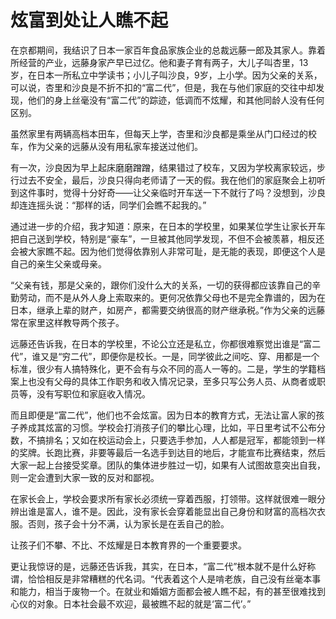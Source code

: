 # 炫富到处让人瞧不起

在京都期间，我结识了日本一家百年食品家族企业的总裁远藤一郎及其家人。靠着所经营的产业，远藤身家产早已过亿。他和妻子育有两子，大儿子叫杏里，13岁，在日本一所私立中学读书；小儿子叫沙良，9岁，上小学。因为父亲的关系，可以说，杏里和沙良是不折不扣的“富二代”，但是，我在与他们家庭的交往中却发现，他们的身上丝毫没有“富二代”的踪迹，低调而不炫耀，和其他同龄人没有任何区别。 

虽然家里有两辆高档本田车，但每天上学，杏里和沙良都是乘坐从门口经过的校车，作为父亲的远藤从没有用私家车接送过他们。 

有一次，沙良因为早上起床磨磨蹭蹭，结果错过了校车，又因为学校离家较远，步行过去不安全，最后，沙良只得向老师请了一天的假。我在他们的家庭聚会上初听到这件事时，觉得十分好奇——让父亲临时开车送一下不就行了吗？没想到，沙良却连连摇头说：“那样的话，同学们会瞧不起我的。” 

通过进一步的介绍，我才知道：原来，在日本的学校里，如果某位学生让家长开车把自己送到学校，特别是“豪车”，一旦被其他同学发现，不但不会被羡慕，相反还会被大家瞧不起。因为他们觉得依靠别人非常可耻，是无能的表现，即便这个人是自己的亲生父亲或母亲。 

“父亲有钱，那是父亲的，跟你们没什么大的关系，一切的获得都应该靠自己的辛勤劳动，而不是从外人身上索取来的。更何况依靠父母也不是完全靠谱的，因为在日本，继承上辈的财产，如房产，都需要交纳很高的财产继承税。”作为父亲的远藤常在家里这样教导两个孩子。 

远藤还告诉我，在日本的学校里，不论公立还是私立，你都很难察觉出谁是“富二代”，谁又是“穷二代”，即便你是校长。一是，同学彼此之间吃、穿、用都是一个标准，很少有人搞特殊化，更不会有与众不同的高人一等的。二是，学生的学籍档案上也没有父母的具体工作职务和收入情况记录，至多只写公务人员、从商者或职员等，没有写职位和家庭收入情况。 

而且即便是“富二代”，他们也不会炫富。因为日本的教育方式，无法让富人家的孩子养成其炫富的习惯。学校会打消孩子们的攀比心理，比如，平日里考试不公布分数，不搞排名；又如在校运动会上，只要选手参加，人人都是冠军，都能领到一样的奖牌。长跑比赛，非要等最后一名选手到达目的地后，才能宣布比赛结束，然后大家一起上台接受奖章。团队的集体进步胜过一切，如果有人试图故意突出自我，则一定会遭到大家一致的反对和鄙视。 

在家长会上，学校会要求所有家长必须统一穿着西服，打领带。这样就很难一眼分辨出谁是富人，谁不是。因此，没有家长会穿着能显出自己身份和财富的高档次衣服。否则，孩子会十分不满，认为家长是在丢自己的脸。 

让孩子们不攀、不比、不炫耀是日本教育界的一个重要要求。 

更让我惊讶的是，远藤还告诉我，其实，在日本，“富二代”根本就不是什么好称谓，恰恰相反是非常糟糕的代名词。“代表着这个人是啃老族，自己没有丝毫本事和能力，相当于废物一个。在就业和婚姻方面都会被人瞧不起，有的甚至很难找到心仪的对象。日本社会最不欢迎，最被瞧不起的就是‘富二代’。”
